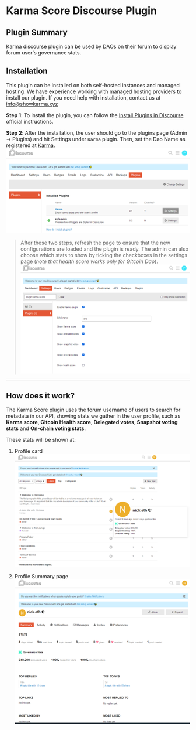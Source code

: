 # **Karma Score** Discourse Plugin

## Plugin Summary

Karma discourse plugin can be used by DAOs on their forum to display forum user's governance stats.

## Installation

 This plugin can be installed on both self-hosted instances and managed hosting. We have experience working with managed hosting providers to install our plugin. If you need help with installation, contact us at info@showkarma.xyz


__Step 1__: To install the plugin, you can follow the [Install Plugins in Discourse](https://meta.discourse.org/t/install-plugins-in-discourse/19157) official instructions.

__Step 2__: After the installation, the user should go to the plugins page (Admin -> Plugins) and hit Settings under `Karma` plugin. Then, set the Dao Name as registered at [Karma](https://showkarma.xyz).
![plugin-page](./docs/assets/plugins.png)

> After these two steps, refresh the page to ensure that the new configurations are loaded and the plugin is ready. The admin can also choose which stats to show by ticking the checkboxes in the settings page (_note that health score works only for Gitcoin Dao_).
![plugin-settings](./docs/assets/settings.png)

---

## How does it work?

The Karma Score plugin uses the forum username of users to search for metadata in our API, showing stats we gather in the user profile, such as **Karma score, Gitcoin Health score, Delegated votes, Snapshot voting stats** and **On-chain voting stats**.

These stats will be shown at:

1. Profile card
   ![profile-card](./docs/assets/img1.png)

2. Profile Summary page
   ![profile-summary](./docs/assets/img2.png)


